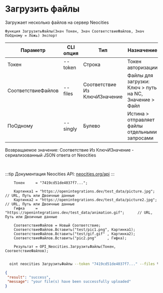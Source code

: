 ﻿---
sidebar_position: 2
---

# Загрузить файлы
 Загружает несколько файлов на сервер Neocities



`Функция ЗагрузитьФайлы(Знач Токен, Знач СоответствиеФайлов, Знач ПоОдному = Ложь) Экспорт`

  | Параметр | CLI опция | Тип | Назначение |
  |-|-|-|-|
  | Токен | --token | Строка | Токен авторизации |
  | СоответствиеФайлов | --files | Соответствие Из КлючИЗначение | Файлы для загрузки: Ключ > путь на NC, Значение > Файл |
  | ПоОдному | --singly | Булево | Истина > отправляет файлы отдельными запросами |

  
  Возвращаемое значение:   Соответствие Из КлючИЗначение - сериализованный JSON ответа от Neocities

<br/>

:::tip
Документация Neocities API: [neocities.org/api](https://neocities.org/api)
:::
<br/>


```bsl title="Пример кода"
    Токен     = "7419cd51de4037f7...";

    Картинка1 = "https://openintegrations.dev/test_data/picture.jpg";  // URL, Путь или Двоичные данные
    Картинка2 = "https://openintegrations.dev/test_data/picture2.jpg"; // URL, Путь или Двоичные данные
    Гифка     = "https://openintegrations.dev/test_data/animation.gif";      // URL, Путь или Двоичные данные

    СоответствиеФайлов = Новый Соответствие;
    СоответствиеФайлов.Вставить("test/pic1.png", Картинка1);
    СоответствиеФайлов.Вставить("test/gif.gif" , Картинка2);
    СоответствиеФайлов.Вставить("pic2.png"     , Гифка);

    Результат = OPI_Neocities.ЗагрузитьФайлы(Токен, СоответствиеФайлов);
```



```sh title="Пример команды CLI"
    
  oint neocities ЗагрузитьФайлы --token "7419cd51de4037f7..." --files %files% --singly %singly%

```

```json title="Результат"
{
 "result": "success",
 "message": "your file(s) have been successfully uploaded"
}
```
